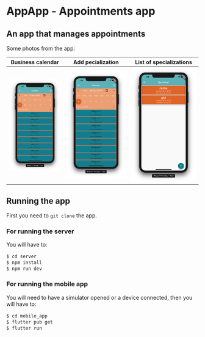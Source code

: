 # AppApp - Appointments app
## An app that manages appointments

Some photos from the app:

Business calendar          |  Add pecialization        | List of specializations |
:-------------------------:|:-------------------------:|:-------------------------:
![Business](https://github.com/floreaadrian/AppApp/blob/master/sr1.png)  |  ![AddSpecialization](https://github.com/floreaadrian/AppApp/blob/master/sr1.png) | ![Specializations](https://github.com/floreaadrian/AppApp/blob/master/sr3.png)

## Running the app

First you need to ```git clone``` the app.
### For running the server
You will have to:
```
$ cd server
$ npm install
$ npm run dev
```
### For running the mobile app
You will need to have a simulator opened or a device connected, then you will have to:
```
$ cd mobile_app
$ flutter pub get
$ flutter run
```
